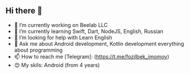 ## Hi there 👋

* 🔭 I’m currently working on Beelab LLC
* 🌱 I’m currently learning Swift, Dart, NodeJS, English, Russian
* 👀 I’m looking for help with Learn English
* 💬 Ask me about Android development, Kotlin development everything about programming
* 📫 How to reach me [Telegram]: (https://t.me/fozilbek_imomov)
* 😊 My skils: Android (from 4 years)
<!---
FozilbekImomov/FozilbekImomov is a ✨ special ✨ repository because its `README.md` (this file) appears on your GitHub profile.
You can click the Preview link to take a look at your changes.
--->
